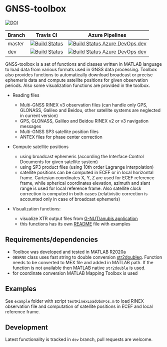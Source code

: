 # GNSS-toolbox
[![DOI](https://zenodo.org/badge/200371988.svg)](https://zenodo.org/badge/latestdoi/200371988)

| Branch | Travis CI | Azure Pipelines |
| ----------- | ----------- | ----------- |
| master |[![Build Status](https://travis-ci.com/spanikp/GNSS-toolbox.svg?branch=master)](https://travis-ci.com/spanikp/GNSS-toolbox)|[![Build Status Azure DevOps dev](https://dev.azure.com/spanikp/GNSS-toolbox/_apis/build/status/spanikp.GNSS-toolbox?branchName=master)](https://dev.azure.com/spanikp/GNSS-toolbox/_build?definitionId=2&_a=summary&view=branches)
| dev |[![Build Status](https://travis-ci.com/spanikp/GNSS-toolbox.svg?branch=dev)](https://travis-ci.com/spanikp/GNSS-toolbox)| [![Build Status Azure DevOps dev](https://dev.azure.com/spanikp/GNSS-toolbox/_apis/build/status/spanikp.GNSS-toolbox?branchName=dev)](https://dev.azure.com/spanikp/GNSS-toolbox/_build?definitionId=2&_a=summary&view=branches)

GNSS-toolbox is a set of functions and classes written in MATLAB language to load data from various formats used in GNSS data processing. Toolbox also provides functions to automatically download broadcast or precise ephemeris data and compute satellite positions for given observation periods. Also some visualization functions are provided in the toolbox.

* Reading files
  * Multi-GNSS RINEX v3 observation files (can handle only GPS, GLONASS, Galileo and Beidou, other satellite systems are neglected in current version)
  * GPS, GLONASS, Galileo and Beidou RINEX v2 or v3 navigation messages
  * Multi-GNSS SP3 satellite position files
  * ANTEX files for phase center correction

* Compute satellite positions
  * using broadcast ephemeris (according the Interface Control Documents for given satellite system)
  * using SP3 product files (using 10th order Lagrange interpolation)
  * satellite positions can be computed in ECEF or in local horizontal frame. Cartesian coordinates X, Y, Z are used for ECEF reference frame, while spherical coordinates elevation, azimuth and slant range is used for local reference frame. Also satellite clock correction is computed in both cases (relativistic correction is accounted only in case of broadcast ephemeris)
  
* Visualization functions:
  * visualize XTR output files from [G-NUT/anubis application](https://www.pecny.cz/GOP/index.php/gnss/sw/anubis) 
  * this functions has its own [README](src/xtr-utils/README.md) file with examples

## Requirements/dependencies

* Toolbox was developed and tested in MATLAB R2020a
* `OBSRNX` class uses fast string to double conversion [str2doubleq](https://www.mathworks.com/matlabcentral/fileexchange/28893-fast-string-to-double-conversion). Function needs to be converted to MEX file and added in MATLAB path. If the function is not available then MATLAB native `str2double` is used.
* for coordinate conversion MATLAB Mapping Toolbox is used

## Examples
See `example` folder with script `testRinexLoadObsPos.m` to load RINEX observation file and computation of satellite positions in ECEF and local reference frame. 

## Development
Latest functionality is tracked in `dev` branch, pull requests are welcome.
